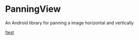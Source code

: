 # PanningView
An Android library for panning a image horizontal and vertically

[!test](https://github.com/nacho91/PanningView/blob/master/captures/splash.gif)
